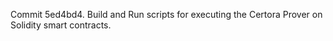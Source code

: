 Commit 5ed4bd4.                    Build and Run scripts for executing the Certora Prover on Solidity smart contracts.